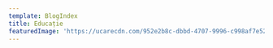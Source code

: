 ```yaml
---
template: BlogIndex
title: Educație
featuredImage: 'https://ucarecdn.com/952e2b8c-dbbd-4707-9996-c998af7e52ee/'
---
```



